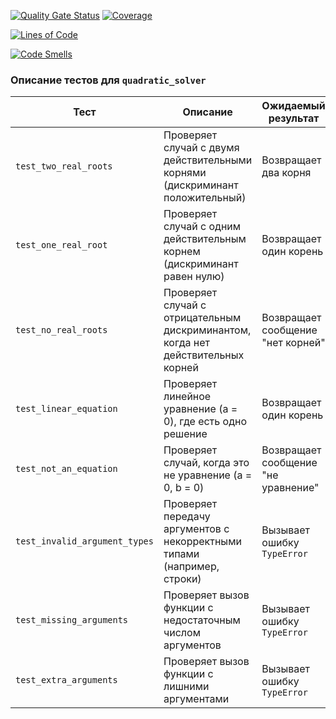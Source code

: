 [![Quality Gate Status](https://sonarcloud.io/api/project_badges/measure?project=Ksssenia8_TestPO&metric=alert_status)](https://sonarcloud.io/summary/new_code?id=Ksssenia8_TestPO)
[![Coverage](https://sonarcloud.io/api/project_badges/measure?project=Ksssenia8_TestPO&metric=coverage)](https://sonarcloud.io/summary/new_code?id=Ksssenia8_TestPO)

[![Lines of Code](https://sonarcloud.io/api/project_badges/measure?project=Ksssenia8_TestPO&metric=ncloc)](https://sonarcloud.io/summary/new_code?id=Ksssenia8_TestPO)

[![Code Smells](https://sonarcloud.io/api/project_badges/measure?project=Ksssenia8_TestPO&metric=code_smells)](https://sonarcloud.io/summary/new_code?id=Ksssenia8_TestPO)


### Описание тестов для `quadratic_solver`

| **Тест**                   | **Описание**                                                                 | **Ожидаемый результат**                   |
|----------------------------|------------------------------------------------------------------------------|-------------------------------------------|
| `test_two_real_roots`       | Проверяет случай с двумя действительными корнями (дискриминант положительный) | Возвращает два корня                      |
| `test_one_real_root`        | Проверяет случай с одним действительным корнем (дискриминант равен нулю)      | Возвращает один корень                    |
| `test_no_real_roots`        | Проверяет случай с отрицательным дискриминантом, когда нет действительных корней | Возвращает сообщение "нет корней"        |
| `test_linear_equation`      | Проверяет линейное уравнение (a = 0), где есть одно решение                   | Возвращает один корень                    |
| `test_not_an_equation`      | Проверяет случай, когда это не уравнение (a = 0, b = 0)                      | Возвращает сообщение "не уравнение"       |
| `test_invalid_argument_types` | Проверяет передачу аргументов с некорректными типами (например, строки)    | Вызывает ошибку `TypeError`               |
| `test_missing_arguments`    | Проверяет вызов функции с недостаточным числом аргументов                     | Вызывает ошибку `TypeError`               |
| `test_extra_arguments`      | Проверяет вызов функции с лишними аргументами                                | Вызывает ошибку `TypeError`               |

